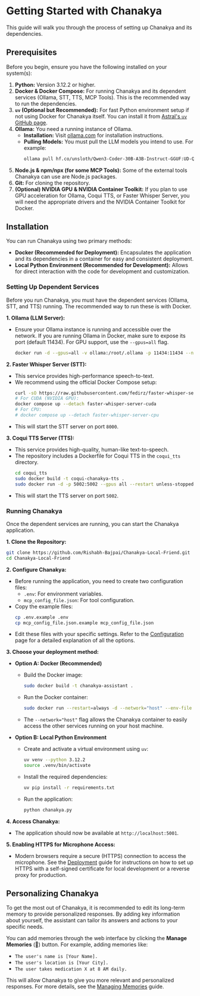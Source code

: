 # Getting Started with Chanakya

This guide will walk you through the process of setting up Chanakya and its dependencies.

## Prerequisites

Before you begin, ensure you have the following installed on your system(s):

1.  **Python:** Version 3.12.2 or higher.
2.  **Docker & Docker Compose:** For running Chanakya and its dependent services (Ollama, STT, TTS, MCP Tools). This is the recommended way to run the dependencies.
3.  **`uv` (Optional but Recommended):** For fast Python environment setup if not using Docker for Chanakya itself. You can install it from [Astral's `uv` GitHub page](https://github.com/astral-sh/uv).
4.  **Ollama:** You need a running instance of Ollama.
    -   **Installation:** Visit [ollama.com](https://ollama.com/) for installation instructions.
    -   **Pulling Models:** You must pull the LLM models you intend to use. For example:
        ```bash
        ollama pull hf.co/unsloth/Qwen3-Coder-30B-A3B-Instruct-GGUF:UD-Q4_K_XL
        ```
5.  **Node.js & npm/npx (for some MCP Tools):** Some of the external tools Chanakya can use are Node.js packages.
6.  **Git:** For cloning the repository.
7.  **(Optional) NVIDIA GPU & NVIDIA Container Toolkit:** If you plan to use GPU acceleration for Ollama, Coqui TTS, or Faster Whisper Server, you will need the appropriate drivers and the NVIDIA Container Toolkit for Docker.

## Installation

You can run Chanakya using two primary methods:

-   **Docker (Recommended for Deployment):** Encapsulates the application and its dependencies in a container for easy and consistent deployment.
-   **Local Python Environment (Recommended for Development):** Allows for direct interaction with the code for development and customization.

### Setting Up Dependent Services

Before you run Chanakya, you must have the dependent services (Ollama, STT, and TTS) running. The recommended way to run these is with Docker.

**1. Ollama (LLM Server):**
- Ensure your Ollama instance is running and accessible over the network. If you are running Ollama in Docker, make sure to expose its port (default 11434). For GPU support, use the `--gpus=all` flag.
  ```bash
  docker run -d --gpus=all -v ollama:/root/.ollama -p 11434:11434 --name ollama ollama/ollama
  ```

**2. Faster Whisper Server (STT):**
- This service provides high-performance speech-to-text.
- We recommend using the official Docker Compose setup:
  ```bash
  curl -sO https://raw.githubusercontent.com/fedirz/faster-whisper-server/master/compose.yaml
  # For CUDA (NVIDIA GPU):
  docker compose up --detach faster-whisper-server-cuda
  # For CPU:
  # docker compose up --detach faster-whisper-server-cpu
  ```
- This will start the STT server on port `8000`.

**3. Coqui TTS Server (TTS):**
- This service provides high-quality, human-like text-to-speech.
- The repository includes a Dockerfile for Coqui TTS in the `coqui_tts` directory.
  ```bash
  cd coqui_tts
  sudo docker build -t coqui-chanakya-tts .
  sudo docker run -d -p 5002:5002 --gpus all --restart unless-stopped --name coqui-tts-server coqui-chanakya-tts
  ```
- This will start the TTS server on port `5002`.

### Running Chanakya

Once the dependent services are running, you can start the Chanakya application.

**1. Clone the Repository:**
```bash
git clone https://github.com/Rishabh-Bajpai/Chanakya-Local-Friend.git
cd Chanakya-Local-Friend
```

**2. Configure Chanakya:**
- Before running the application, you need to create two configuration files:
  - `.env`: For environment variables.
  - `mcp_config_file.json`: For tool configuration.
- Copy the example files:
  ```bash
  cp .env.example .env
  cp mcp_config_file.json.example mcp_config_file.json
  ```
- Edit these files with your specific settings. Refer to the [Configuration](./configuration.md) page for a detailed explanation of all the options.

**3. Choose your deployment method:**

- **Option A: Docker (Recommended)**
  - Build the Docker image:
    ```bash
    sudo docker build -t chanakya-assistant .
    ```
  - Run the Docker container:
    ```bash
    sudo docker run --restart=always -d --network="host" --env-file .env -v Chanakya_data:/data_mount --name chanakya chanakya-assistant
    ```
  - The `--network="host"` flag allows the Chanakya container to easily access the other services running on your host machine.

- **Option B: Local Python Environment**
  - Create and activate a virtual environment using `uv`:
    ```bash
    uv venv --python 3.12.2
    source .venv/bin/activate
    ```
  - Install the required dependencies:
    ```bash
    uv pip install -r requirements.txt
    ```
  - Run the application:
    ```bash
    python chanakya.py
    ```

**4. Access Chanakya:**
- The application should now be available at `http://localhost:5001`.

**5. Enabling HTTPS for Microphone Access:**
- Modern browsers require a secure (HTTPS) connection to access the microphone. See the [Deployment](./deployment.md) guide for instructions on how to set up HTTPS with a self-signed certificate for local development or a reverse proxy for production.

## Personalizing Chanakya

To get the most out of Chanakya, it is recommended to edit its long-term memory to provide personalized responses. By adding key information about yourself, the assistant can tailor its answers and actions to your specific needs.

You can add memories through the web interface by clicking the **Manage Memories** (🧠) button. For example, adding memories like:
- `The user's name is [Your Name].`
- `The user's location is [Your City].`
- `The user takes medication X at 8 AM daily.`

This will allow Chanakya to give you more relevant and personalized responses. For more details, see the [Managing Memories](./memory-management.md) guide.
